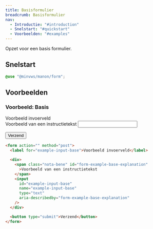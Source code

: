 ```yaml
---
title: Basisformulier
breadcrumb: Basisformulier
nav:
  - Introductie: "#introduction"
  - Snelstart: "#quickstart"
  - Voorbeelden: "#examples"
---
```


<p class="introduction">Opzet voor een basis formulier.</p>
<h2 id="quickstart">Snelstart</h2>

```scss
@use "@minvws/manon/form";
```

<h2 id="examples">Voorbeelden</h2>

### Voorbeeld: Basis

<form action="" method="post">
  <label for="example-input-base">Voorbeeld invoerveld</label>

  <div>
    <span class="nota-bene" id="form-example-base-explanation"
      >Voorbeeld van een instructietekst
    </span>
    <input
      id="form-example-base"
      name="example-input-base"
      type="text"
      aria-describedby="form-example-base-explanation"
    />
  </div>

<button type="submit">Verzend</button>

</form>

```html
<form action="" method="post">
  <label for="example-input-base">Voorbeeld invoerveld</label>

  <div>
    <span class="nota-bene" id="form-example-base-explanation"
      >Voorbeeld van een instructietekst
    </span>
    <input
      id="example-input-base"
      name="example-input-base"
      type="text"
      aria-describedby="form-example-base-explanation"
    />
  </div>

  <button type="submit">Verzend</button>
</form>
```
